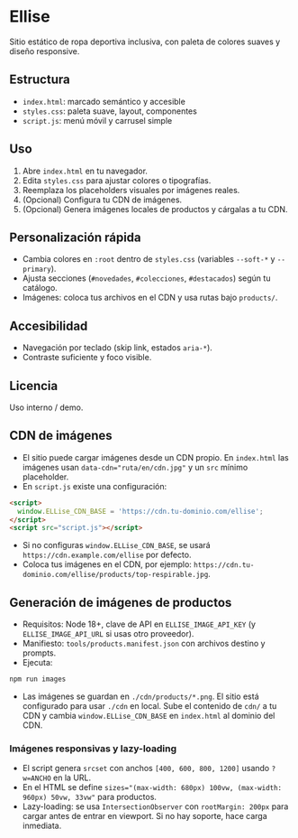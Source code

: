 # Ellise

Sitio estático de ropa deportiva inclusiva, con paleta de colores suaves y diseño responsive.

## Estructura
- `index.html`: marcado semántico y accesible
- `styles.css`: paleta suave, layout, componentes
- `script.js`: menú móvil y carrusel simple

## Uso
1. Abre `index.html` en tu navegador.
2. Edita `styles.css` para ajustar colores o tipografías.
3. Reemplaza los placeholders visuales por imágenes reales.
4. (Opcional) Configura tu CDN de imágenes.
5. (Opcional) Genera imágenes locales de productos y cárgalas a tu CDN.

## Personalización rápida
- Cambia colores en `:root` dentro de `styles.css` (variables `--soft-*` y `--primary`).
- Ajusta secciones (`#novedades`, `#colecciones`, `#destacados`) según tu catálogo.
 - Imágenes: coloca tus archivos en el CDN y usa rutas bajo `products/`.

## Accesibilidad
- Navegación por teclado (skip link, estados `aria-*`).
- Contraste suficiente y foco visible.

## Licencia
Uso interno / demo.

## CDN de imágenes
- El sitio puede cargar imágenes desde un CDN propio. En `index.html` las imágenes usan `data-cdn="ruta/en/cdn.jpg"` y un `src` mínimo placeholder.
- En `script.js` existe una configuración:

```html
<script>
  window.ELLise_CDN_BASE = 'https://cdn.tu-dominio.com/ellise';
</script>
<script src="script.js"></script>
```

- Si no configuras `window.ELLise_CDN_BASE`, se usará `https://cdn.example.com/ellise` por defecto.
- Coloca tus imágenes en el CDN, por ejemplo: `https://cdn.tu-dominio.com/ellise/products/top-respirable.jpg`.

## Generación de imágenes de productos
- Requisitos: Node 18+, clave de API en `ELLISE_IMAGE_API_KEY` (y `ELLISE_IMAGE_API_URL` si usas otro proveedor).
- Manifiesto: `tools/products.manifest.json` con archivos destino y prompts.
- Ejecuta:

```bash
npm run images
```

- Las imágenes se guardan en `./cdn/products/*.png`. El sitio está configurado para usar `./cdn` en local. Sube el contenido de `cdn/` a tu CDN y cambia `window.ELLise_CDN_BASE` en `index.html` al dominio del CDN.

### Imágenes responsivas y lazy-loading
- El script genera `srcset` con anchos `[400, 600, 800, 1200]` usando `?w=ANCHO` en la URL.
- En el HTML se define `sizes="(max-width: 680px) 100vw, (max-width: 960px) 50vw, 33vw"` para productos.
- Lazy-loading: se usa `IntersectionObserver` con `rootMargin: 200px` para cargar antes de entrar en viewport. Si no hay soporte, hace carga inmediata.
